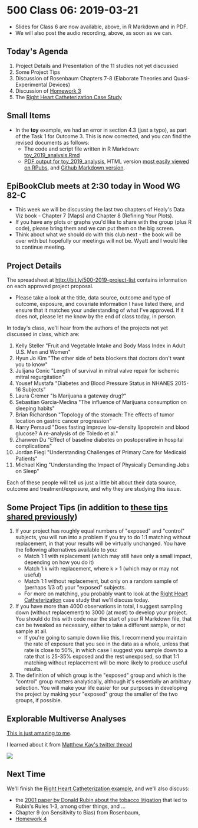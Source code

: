 # 500 Class 06: 2019-03-21

- Slides for Class 6 are now available, above, in R Markdown and in PDF. 
- We will also post the audio recording, above, as soon as we can.

## Today's Agenda

1. Project Details and Presentation of the 11 studies not yet discussed
2. Some Project Tips
3. Discussion of Rosenbaum Chapters 7-8 (Elaborate Theories and Quasi-Experimental Devices)
4. Discussion of [Homework 3](https://github.com/THOMASELOVE/2019-500/tree/master/assignments/homework3)
5. The [Right Heart Catheterization Case Study](https://github.com/THOMASELOVE/2019-500/tree/master/data-and-code/rhc_2019)

## Small Items

- In the **toy** example, we had an error in section 4.3 (just a typo), as part of the Task 1 for Outcome 3. This is now corrected, and you can find the revised documents as follows:
    - The code and script file written in R Markdown: [toy_2019_analysis.Rmd](https://github.com/THOMASELOVE/2019-500/blob/master/data-and-code/toy_example/toy_2019_analysis.Rmd)
    - [PDF output for toy_2019_analysis](https://github.com/THOMASELOVE/2019-500/blob/master/data-and-code/toy_example/toy_2019_analysis.pdf), HTML version [most easily viewed on RPubs](http://rpubs.com/TELOVE/toy_2019_analysis), and [Github Markdown version](https://github.com/THOMASELOVE/2019-500/blob/master/data-and-code/toy_example/toy_2019_analysis.md).

## EpiBookClub meets at 2:30 today in Wood WG 82-C

- This week we will be discussing the last two chapters of Healy's Data Viz book - Chapter 7 (Maps) and Chapter 8 (Refining Your Plots).
- If you have any plots or graphs you'd like to share with the group (plus R code), please bring them and we can put them on the big screen.
- Think about what we should do with this club next - the book will be over with but hopefully our meetings will not be. Wyatt and I would like to continue meeting.


## Project Details

The spreadsheet at http://bit.ly/500-2019-project-list contains information on each approved project proposal. 

- Please take a look at the title, data source, outcome and type of outcome, exposure, and covariate information I have listed there, and ensure that it matches your understanding of what I've approved. If it does not, please let me know by the end of class today, in person.

In today's class, we'll hear from the authors of the projects not yet discussed in class, which are:

1. Kelly Steller "Fruit and Vegetable Intake and Body Mass Index in Adult U.S. Men and Women"
2. Hyun Jo Kim "The other side of beta blockers that doctors don't want you to know"
3. Julijana Conic "Length of survival in mitral valve repair for ischemic mitral regurgitation"
4. Yousef Mustafa "Diabetes and Blood Pressure Status in NHANES 2015-16 Subjects"
5. Laura Cremer "Is Marijuana a gateway drug?"
6. Sebastian Garcia-Medina "The influence of Marijuana consumption on sleeping habits"
7. Brian Richardson "Topology of the stomach: The effects of tumor location on gastric cancer progression"
8. Harry Persaud "Does fasting improve low-density lipoprotein and blood glucose? A re-analysis of de Toledo et al."
9. Zhanwen Du "Effect of baseline diabetes on postoperative in hospital complications"
10. Jordan Fiegl "Understanding Challenges of Primary Care for Medicaid Patients"
11. Michael King "Understanding the Impact of Physically Demanding Jobs on Sleep"

Each of these people will tell us just a little bit about their data source, outcome and treatment/exposure, and why they are studying this issue.

## Some Project Tips (in addition to [these tips shared previously](https://github.com/THOMASELOVE/2019-500/blob/master/projects/tips.md))

1. If your project has roughly equal numbers of "exposed" and "control" subjects, you will run into a problem if you try to do 1:1 matching without replacement, in that your results will be virtually unchanged. You have the following alternatives available to you:
    - Match 1:1 with replacement (which may still have only a small impact, depending on how you do it)
    - Match 1:k with replacement, where k > 1 (which may or may not useful)
    - Match 1:1 without replacement, but only on a random sample of (perhaps 1/3 of) your "exposed" subjects.
    - For more on matching, you probably want to look at the [Right Heart Catheterization](https://github.com/THOMASELOVE/2019-500/tree/master/data-and-code/rhc_2019) case study that we'll discuss today.
2. If you have more than 4000 observations in total, I suggest sampling down (without replacement) to 3000 (at most) to develop your project. You should do this with code near the start of your R Markdown file, that can be tweaked as necessary, either to take a different sample, or not sample at all.
    - If you're going to sample down like this, I recommend you maintain the rate of exposure that you see in the data as a whole, unless that rate is close to 50%, in which case I suggest you sample down to a rate that is 25-35% exposed and the rest unexposed, so that 1:1 matching without replacement will be more likely to produce useful results.
3. The definition of which group is the "exposed" group and which is the "control" group matters analytically, although it's essentially an arbitrary selection. You will make your life easier for our purposes in developing the project by making your "exposed" group the smaller of the two groups, if possible.

## Explorable Multiverse Analyses

[This is just amazing to me](https://explorablemultiverse.github.io/).

I learned about it from [Matthew Kay's twitter thread](https://twitter.com/mjskay/status/1106742607420497921)

![](https://github.com/THOMASELOVE/2019-500/blob/master/slides/class06/figures/kay-tw.PNG)


## Next Time

We'll finish the [Right Heart Catheterization example](https://github.com/THOMASELOVE/2019-500/tree/master/data-and-code/rhc_2019), and we'll also discuss: 

- the [2001 paper by Donald Rubin about the tobacco litigation](https://github.com/THOMASELOVE/2019-500/blob/master/texts/Rubin%202001%20Tobacco%20Litigation%20article.pdf) that led to Rubin's Rules 1-3, among other things, and ...
- Chapter 9 (on Sensitivity to Bias) from Rosenbaum, 
- [Homework 4](https://github.com/THOMASELOVE/2019-500/tree/master/assignments/homework4)
